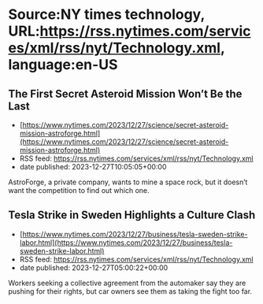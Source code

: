 # Source:NY times technology, URL:https://rss.nytimes.com/services/xml/rss/nyt/Technology.xml, language:en-US

## The First Secret Asteroid Mission Won’t Be the Last
 - [https://www.nytimes.com/2023/12/27/science/secret-asteroid-mission-astroforge.html](https://www.nytimes.com/2023/12/27/science/secret-asteroid-mission-astroforge.html)
 - RSS feed: https://rss.nytimes.com/services/xml/rss/nyt/Technology.xml
 - date published: 2023-12-27T10:05:05+00:00

AstroForge, a private company, wants to mine a space rock, but it doesn’t want the competition to find out which one.

## Tesla Strike in Sweden Highlights a Culture Clash
 - [https://www.nytimes.com/2023/12/27/business/tesla-sweden-strike-labor.html](https://www.nytimes.com/2023/12/27/business/tesla-sweden-strike-labor.html)
 - RSS feed: https://rss.nytimes.com/services/xml/rss/nyt/Technology.xml
 - date published: 2023-12-27T05:00:22+00:00

Workers seeking a collective agreement from the automaker say they are pushing for their rights, but car owners see them as taking the fight too far.

